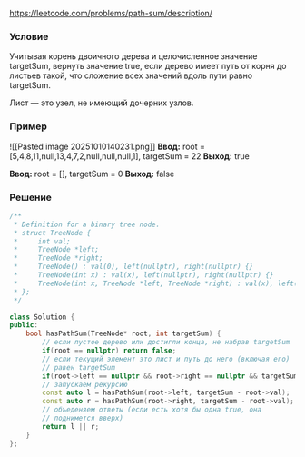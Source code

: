 https://leetcode.com/problems/path-sum/description/
### Условие

Учитывая корень двоичного дерева и целочисленное значение targetSum, вернуть значение true, если дерево имеет путь от корня до листьев такой, что сложение всех значений вдоль пути равно targetSum.

Лист — это узел, не имеющий дочерних узлов.
### Пример
![[Pasted image 20251010140231.png]]
**Ввод:** root = [5,4,8,11,null,13,4,7,2,null,null,null,1], targetSum = 22
**Выход:** true

**Ввод:** root = [], targetSum = 0
**Выход:** false
### Решение

```c++
/**
 * Definition for a binary tree node.
 * struct TreeNode {
 *     int val;
 *     TreeNode *left;
 *     TreeNode *right;
 *     TreeNode() : val(0), left(nullptr), right(nullptr) {}
 *     TreeNode(int x) : val(x), left(nullptr), right(nullptr) {}
 *     TreeNode(int x, TreeNode *left, TreeNode *right) : val(x), left(left), right(right) {}
 * };
 */

class Solution {
public:
    bool hasPathSum(TreeNode* root, int targetSum) {
	    // если пустое дерево или достигли конца, не набрав targetSum
        if(root == nullptr) return false;
        // если текущий элемент это лист и путь до него (включая его)
        // равен targetSum
        if(root->left == nullptr && root->right == nullptr && targetSum == root->val) return true;
        // запускаем рекурсию
        const auto l = hasPathSum(root->left, targetSum - root->val);
        const auto r = hasPathSum(root->right, targetSum - root->val);
        // объеденяем ответы (если есть хотя бы одна true, она 
        // поднимется вверх)
        return l || r;
    }
};
```